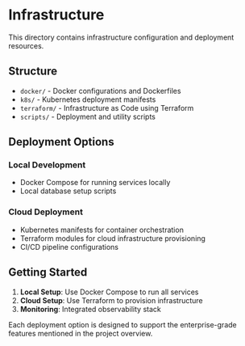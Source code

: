 # Infrastructure

This directory contains infrastructure configuration and deployment resources.

## Structure

- `docker/` - Docker configurations and Dockerfiles
- `k8s/` - Kubernetes deployment manifests
- `terraform/` - Infrastructure as Code using Terraform
- `scripts/` - Deployment and utility scripts

## Deployment Options

### Local Development
- Docker Compose for running services locally
- Local database setup scripts

### Cloud Deployment
- Kubernetes manifests for container orchestration
- Terraform modules for cloud infrastructure provisioning
- CI/CD pipeline configurations

## Getting Started

1. **Local Setup**: Use Docker Compose to run all services
2. **Cloud Setup**: Use Terraform to provision infrastructure
3. **Monitoring**: Integrated observability stack

Each deployment option is designed to support the enterprise-grade features mentioned in the project overview.